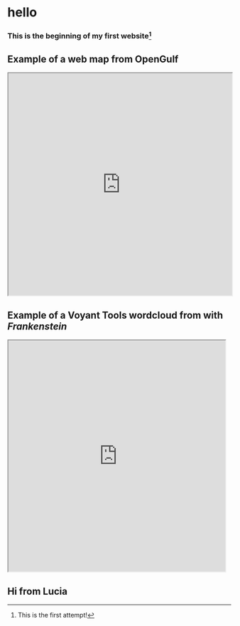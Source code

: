 # hello
### This is the beginning of my first website[^1]
[^1]: This is the first attempt!

## Example of a web map from OpenGulf

<iframe src="https://opengulf.github.io/webapps/Pearlprotection/index.html#6/28.516/52.077" width="100%" height="500"></iframe>

## Example of a Voyant Tools wordcloud from with *Frankenstein*
<iframe style='width: 489px; height: 520px;' 
src='https://voyant-tools.org/tool/Cirrus/?corpus=frank'></iframe>


## Hi from Lucia
 